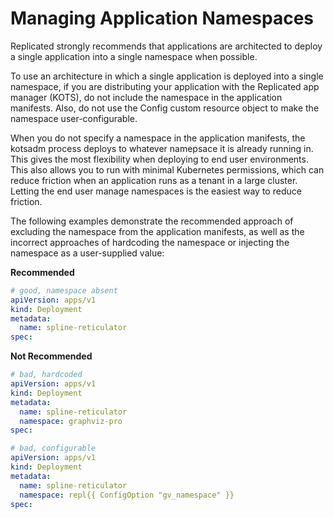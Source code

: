 # Managing Application Namespaces

Replicated strongly recommends that applications are architected to deploy a single application into a single namespace when possible. 

To use an architecture in which a single application is deployed into a single namespace, if you are distributing your application with the Replicated app manager (KOTS), do not include the namespace in the application manifests. Also, do not use the Config custom resource object to make the namespace user-configurable.

When you do not specify a namespace in the application manifests, the kotsadm process deploys to whatever namepsace it is already running in. This gives the most flexibility when deploying to end user environments. This also allows you to run with minimal Kubernetes permissions, which can reduce friction when an application runs as a tenant in a large cluster. Letting the end user manage namespaces is the easiest way to reduce friction.

The following examples demonstrate the recommended approach of excluding the namespace from the application manifests, as well as the incorrect approaches of hardcoding the namespace or injecting the namespace as a user-supplied value:

**Recommended**

```yaml
# good, namespace absent
apiVersion: apps/v1
kind: Deployment
metadata:
  name: spline-reticulator
spec:
```

**Not Recommended**

```yaml
# bad, hardcoded
apiVersion: apps/v1
kind: Deployment
metadata:
  name: spline-reticulator
  namespace: graphviz-pro
spec:
```

```yaml
# bad, configurable
apiVersion: apps/v1
kind: Deployment
metadata:
  name: spline-reticulator
  namespace: repl{{ ConfigOption "gv_namespace" }}
spec:
```
